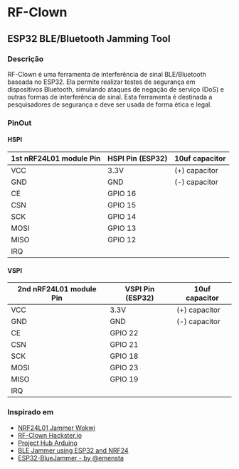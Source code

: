 # RF-Clown
## ESP32 BLE/Bluetooth Jamming Tool

### Descrição
RF-Clown é uma ferramenta de interferência de sinal BLE/Bluetooth baseada no ESP32. Ela permite realizar testes de segurança em dispositivos Bluetooth, simulando ataques de negação de serviço (DoS) e outras formas de interferência de sinal. Esta ferramenta é destinada a pesquisadores de segurança e deve ser usada de forma ética e legal.

### PinOut

#### HSPI
| 1st nRF24L01 module Pin | HSPI Pin (ESP32) | 10uf capacitor |
|---------------|------------------|--------------------|
| VCC           | 3.3V             | (+) capacitor |
| GND           | GND              | (-) capacitor |
| CE            | GPIO 16          |
| CSN           | GPIO 15          |
| SCK           | GPIO 14          |
| MOSI          | GPIO 13          |
| MISO          | GPIO 12          |
| IRQ           |                  |

#### VSPI 
| 2nd nRF24L01 module Pin | VSPI Pin (ESP32) | 10uf capacitor |
|---------------|------------------|--------------------|
| VCC           | 3.3V             | (+) capacitor |
| GND           | GND              | (-) capacitor |
| CE            | GPIO 22          |
| CSN           | GPIO 21          |
| SCK           | GPIO 18          |
| MOSI          | GPIO 23          |
| MISO          | GPIO 19          |
| IRQ           |                  |

### Inspirado em
 - [NRF24L01 Jammer Wokwi](https://wokwi.com/projects/411928608367368193)
 - [RF-Clown Hackster.io](https://www.hackster.io/CiferTech/rf-clown-your-portable-ble-bluetooth-jamming-tool-7f74e4)
 - [Project Hub Arduino](https://projecthub.arduino.cc/CiferTech/how-to-make-wifi-jammer-but-with-nrf24l01-2c6ea1)
 - [BLE Jammer using ESP32 and NRF24](https://github.com/WOD-MN/bt_jam)
 - [ESP32-BlueJammer - by @emensta](https://github.com/EmenstaNougat/ESP32-BlueJammer)
